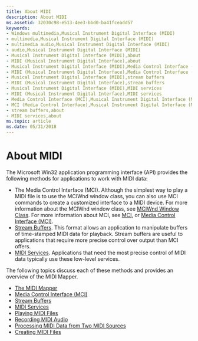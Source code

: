 ```yaml
---
title: About MIDI
description: About MIDI
ms.assetid: 32030c98-e513-4ee3-bbd0-ba41fceadd57
keywords:
- Windows multimedia,Musical Instrument Digital Interface (MIDI)
- multimedia,Musical Instrument Digital Interface (MIDI)
- multimedia audio,Musical Instrument Digital Interface (MIDI)
- audio,Musical Instrument Digital Interface (MIDI)
- Musical Instrument Digital Interface (MIDI),about
- MIDI (Musical Instrument Digital Interface),about
- Musical Instrument Digital Interface (MIDI),Media Control Interface (MCI)
- MIDI (Musical Instrument Digital Interface),Media Control Interface (MCI)
- Musical Instrument Digital Interface (MIDI),stream buffers
- MIDI (Musical Instrument Digital Interface),stream buffers
- Musical Instrument Digital Interface (MIDI),MIDI services
- MIDI (Musical Instrument Digital Interface),MIDI services
- Media Control Interface (MCI),Musical Instrument Digital Interface (MIDI)
- MCI (Media Control Interface),Musical Instrument Digital Interface (MIDI)
- stream buffers,about
- MIDI services,about
ms.topic: article
ms.date: 05/31/2018
---
```


# About MIDI

The Microsoft Win32 application programming interface (API) provides the following methods for applications to work with MIDI data:

-   The Media Control Interface (MCI). Although the simplest way to play a MIDI file is to use the MCIWnd window class, you can also use MCI commands to create a customized interface to a MIDI device. For more information about the MCIWnd window class, see [MCIWnd Window Class](mciwnd-window-class.md). For more information about MCI, see [MCI](mci.md), or [Media Control Interface (MCI)](media-control-interface--mci.md).
-   [Stream Buffers](stream-buffers.md). This format allows an application to manipulate buffers of time-stamped MIDI data for playback. Stream buffers are useful to applications that require more precise control over output than MCI offers.
-   [MIDI Services](midi-services.md). Applications that need the most precise control of MIDI data typically use these low-level services.

The following topics discuss each of these methods and provides an overview of the MIDI Mapper.

-   [The MIDI Mapper](the-midi-mapper.md)
-   [Media Control Interface (MCI)](media-control-interface--mci.md)
-   [Stream Buffers](stream-buffers.md)
-   [MIDI Services](midi-services.md)
-   [Playing MIDI Files](playing-midi-files.md)
-   [Recording MIDI Audio](recording-midi-audio.md)
-   [Processing MIDI Data from Two MIDI Sources](processing-midi-data-from-two-midi-sources.md)
-   [Creating MIDI Files](creating-midi-files.md)

 

 




